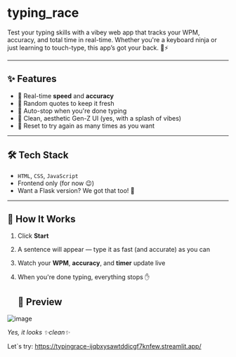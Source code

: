 # typing_race

Test your typing skills with a vibey web app that tracks your WPM, accuracy, and total time in real-time. Whether you're a keyboard ninja or just learning to touch-type, this app’s got your back. 🧠⚡

---

## ✨ Features

- 🎯 Real-time **speed** and **accuracy**
- 🧠 Random quotes to keep it fresh
- 🚦 Auto-stop when you're done typing
- 📱 Clean, aesthetic Gen-Z UI (yes, with a splash of vibes)
- 🔁 Reset to try again as many times as you want

---

## 🛠️ Tech Stack

- `HTML`, `CSS`, `JavaScript`
- Frontend only (for now 😉)
- Want a Flask version? We got that too! 🐍

---

## 🧪 How It Works

1. Click **Start**
2. A sentence will appear — type it as fast (and accurate) as you can
3. Watch your **WPM**, **accuracy**, and **timer** update live
4. When you're done typing, everything stops ✋

   ## 📸 Preview

![image](https://github.com/user-attachments/assets/1f158a69-df73-49f9-98dd-805a505f09f7)

*Yes, it looks ✨clean✨*

Let`s try: https://typingrace-ijqbxysawtddicgf7knfew.streamlit.app/
